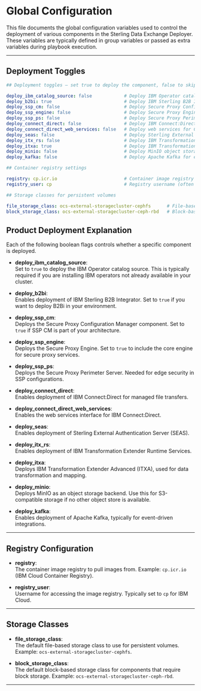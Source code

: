 # Global Configuration

This file documents the global configuration variables used to control the deployment of various components in the Sterling Data Exchange Deployer. These variables are typically defined in group variables or passed as extra variables during playbook execution.

---

## Deployment Toggles

```yaml
## Deployment toggles — set true to deploy the component, false to skip

deploy_ibm_catalog_source: false            # Deploy IBM Operator catalog source for IBM operators
deploy_b2bi: true                           # Deploy IBM Sterling B2B Integrator
deploy_ssp_cm: false                        # Deploy Secure Proxy Configuration Manager (SSP CM)
deploy_ssp_engine: false                    # Deploy Secure Proxy Engine (core SSP service)
deploy_ssp_ps: false                        # Deploy Secure Proxy Perimeter Server (SSP PS)
deploy_connect_direct: false                # Deploy IBM Connect:Direct managed file transfer
deploy_connect_direct_web_services: false   # Deploy web services for Connect:Direct
deploy_seas: false                          # Deploy Sterling External Authentication Server (SEAS)
deploy_itx_rs: false                        # Deploy IBM Transformation Extender Runtime Services
deploy_itxa: true                           # Deploy IBM Transformation Extender Advanced (ITXA)
deploy_minio: false                         # Deploy MinIO object storage backend
deploy_kafka: false                         # Deploy Apache Kafka for event-driven messaging

## Container registry settings

registry: cp.icr.io                         # Container image registry URL
registry_user: cp                           # Registry username (often 'cp' for IBM Cloud)

## Storage classes for persistent volumes

file_storage_class: ocs-external-storagecluster-cephfs      # File-based storage class
block_storage_class: ocs-external-storagecluster-ceph-rbd   # Block-based storage class
```

## Product Deployment Explanation

Each of the following boolean flags controls whether a specific component is deployed.

- **deploy_ibm_catalog_source**:  
  Set to `true` to deploy the IBM Operator catalog source. This is typically required if you are installing IBM operators not already available in your cluster.

- **deploy_b2bi**:  
  Enables deployment of IBM Sterling B2B Integrator. Set to `true` if you want to deploy B2Bi in your environment.

- **deploy_ssp_cm**:  
  Deploys the Secure Proxy Configuration Manager component. Set to `true` if SSP CM is part of your architecture.

- **deploy_ssp_engine**:  
  Deploys the Secure Proxy Engine. Set to `true` to include the core engine for secure proxy services.

- **deploy_ssp_ps**:  
  Deploys the Secure Proxy Perimeter Server. Needed for edge security in SSP configurations.

- **deploy_connect_direct**:  
  Enables deployment of IBM Connect:Direct for managed file transfers.

- **deploy_connect_direct_web_services**:  
  Enables the web services interface for IBM Connect:Direct.

- **deploy_seas**:  
  Enables deployment of Sterling External Authentication Server (SEAS).

- **deploy_itx_rs**:  
  Enables deployment of IBM Transformation Extender Runtime Services.

- **deploy_itxa**:  
  Deploys IBM Transformation Extender Advanced (ITXA), used for data transformation and mapping.

- **deploy_minio**:  
  Deploys MinIO as an object storage backend. Use this for S3-compatible storage if no other object store is available.

- **deploy_kafka**:  
  Enables deployment of Apache Kafka, typically for event-driven integrations.

---

## Registry Configuration

- **registry**:  
  The container image registry to pull images from. Example: `cp.icr.io` (IBM Cloud Container Registry).

- **registry_user**:  
  Username for accessing the image registry. Typically set to `cp` for IBM Cloud.

---

## Storage Classes

- **file_storage_class**:  
  The default file-based storage class to use for persistent volumes. Example: `ocs-external-storagecluster-cephfs`.

- **block_storage_class**:  
  The default block-based storage class for components that require block storage. Example: `ocs-external-storagecluster-ceph-rbd`.

---
